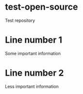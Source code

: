 # test-open-source
Test repository

# Line number 1
Some important information

# Line number 2
Less important information
